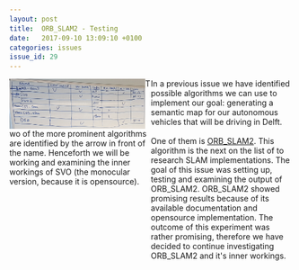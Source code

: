 ```yaml
---
layout: post
title:  ORB_SLAM2 - Testing
date:   2017-09-10 13:09:10 +0100
categories: issues
issue_id: 29
---
```


<div>
  <img style="width: 48%; float: left;" src="/public/images/algorithms.png" alt="Analysed algorithms">
   <p style="width: 50%; float: right; margin-top: 0">
    In a previous issue we have identified possible algorithms we can use to implement our goal: generating a semantic map for our autonomous vehicles that will be driving in Delft. <br /><br />
    One of them is <a target="_blank" href="https://github.com/raulmur/ORB_SLAM2">ORB_SLAM2</a>. This algorithm is the next on the list of to research SLAM implementations. The goal of this issue was setting up, testing and examining the output of ORB_SLAM2. ORB_SLAM2 showed promising results because of its available documentation and opensource implementation. The outcome of this experiment was rather promising, therefore we have decided to continue investigating ORB_SLAM2 and it's inner workings.
  </p>
  <p>
    Two of the more prominent algorithms are identified by the arrow in front of the name. Henceforth we will be working and examining the inner workings of SVO (the monocular version, because it is opensource).
</div>


